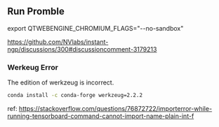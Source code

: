 
## Run Promble

export QTWEBENGINE_CHROMIUM_FLAGS="--no-sandbox"

https://github.com/NVlabs/instant-ngp/discussions/300#discussioncomment-3179213

### Werkeug Error

The edition of werkzeug is incorrect.

```bash
conda install -c conda-forge werkzeug=2.2.2
```

ref: https://stackoverflow.com/questions/76872722/importerror-while-running-tensorboard-command-cannot-import-name-plain-int-f